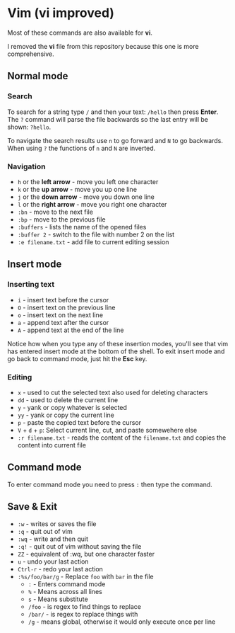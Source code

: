 # Vim (vi improved)

Most of these commands are also available for __vi__.

I removed the __vi__ file from this repository because this one is more comprehensive.

## Normal mode

### Search

To search for a string type ```/``` and then your text: ```/hello``` then press __Enter__.  
The ```?``` command will parse the file backwards so the last entry will be shown: ```?hello```.

To navigate the search results use ```n``` to go forward and ```N``` to go backwards.  
When using ```?``` the functions of ```n``` and ```N``` are inverted.

### Navigation

* ```h``` or the __left arrow__ - move you left one character
* ```k``` or the __up arrow__ - move you up one line
* ```j``` or the __down arrow__ - move you down one line
* ```l``` or the __right arrow__ - move you right one character
* `:bn` - move to the next file
* `:bp` - move to the previous file
* `:buffers` - lists the name of the opened files
* `:buffer 2` - switch to the file with number 2 on the list
* `:e filename.txt` - add file to current editing session

## Insert mode

### Inserting text

* ```i``` - insert text before the cursor
* ```O``` - insert text on the previous line
* ```o``` - insert text on the next line
* ```a``` - append text after the cursor
* ```A``` - append text at the end of the line

Notice how when you type any of these insertion modes, you'll see that vim has entered insert mode at the bottom of the shell. To exit insert mode and go back to command mode, just hit the __Esc__ key.

### Editing

* ```x``` - used to cut the selected text also used for deleting characters
* ```dd``` - used to delete the current line
* ```y``` - yank or copy whatever is selected
* ```yy``` - yank or copy the current line
* ```p``` - paste the copied text before the cursor
* ```V``` + ```d``` + ```p```: Select current line, cut, and paste somewehere else
* `:r filename.txt` - reads the content of the `filename.txt` and copies the content into current file

## Command mode

To enter command mode you need to press ```:``` then type the command.

## Save & Exit

* ```:w``` - writes or saves the file
* ```:q``` - quit out of vim
* ```:wq``` - write and then quit
* ```:q!``` - quit out of vim without saving the file
* ```ZZ``` - equivalent of :wq, but one character faster
* ```u``` - undo your last action
* ```Ctrl-r``` - redo your last action
* ```:%s/foo/bar/g``` - Replace ```foo``` with ```bar``` in the file
  * ```:``` - Enters command mode
  * ```%``` - Means across all lines
  * ```s``` - Means substitute
  * ```/foo``` - is regex to find things to replace
  * ```/bar/``` - is regex to replace things with
  * ```/g``` - means global, otherwise it would only execute once per line
